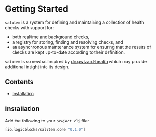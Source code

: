 # Getting Started

`salutem` is a system for defining and maintaining a collection of 
health checks with support for:
* both realtime and background checks,
* a registry for storing, finding and resolving checks, and
* an asynchronous maintenance system for ensuring that the results of checks
  are kept up-to-date according to their definition.

`salutem` is somewhat inspired by 
[dropwizard-health](https://github.com/dropwizard/dropwizard-health) which may 
provide additional insight into its design.

## Contents

- [Installation](#installation)

## Installation

Add the following to your `project.clj` file:

```clojure
[io.logicblocks/salutem.core "0.1.0"]
```
